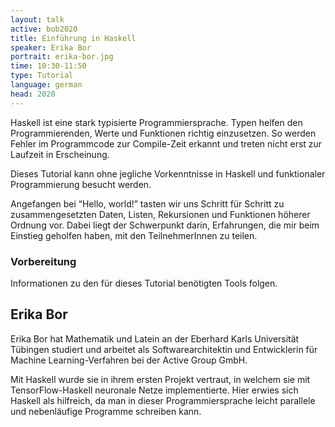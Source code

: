 ```yaml
---
layout: talk
active: bob2020
title: Einführung in Haskell
speaker: Erika Bor
portrait: erika-bor.jpg
time: 10:30-11:50
type: Tutorial
language: german
head: 2020
---
```


Haskell ist eine stark typisierte Programmiersprache. Typen helfen den
Programmierenden, Werte und Funktionen richtig einzusetzen. So werden
Fehler im Programmcode zur Compile-Zeit erkannt und treten nicht erst
zur Laufzeit in Erscheinung.

Dieses Tutorial kann ohne jegliche Vorkenntnisse in Haskell und
funktionaler Programmierung besucht werden.

Angefangen bei “Hello, world!” tasten wir uns Schritt für Schritt zu
zusammengesetzten Daten, Listen, Rekursionen und Funktionen höherer
Ordnung vor. Dabei liegt der Schwerpunkt darin, Erfahrungen, die mir
beim Einstieg geholfen haben, mit den TeilnehmerInnen zu teilen.

### Vorbereitung
Informationen zu den für dieses Tutorial benötigten Tools folgen.


## Erika Bor

Erika Bor hat Mathematik und Latein an der Eberhard Karls Universität
Tübingen studiert und arbeitet als Softwarearchitektin und
Entwicklerin für Machine Learning-Verfahren bei der Active Group GmbH.

Mit Haskell wurde sie in ihrem ersten Projekt vertraut, in welchem sie
mit TensorFlow-Haskell neuronale Netze implementierte. Hier erwies
sich Haskell als hilfreich, da man in dieser Programmiersprache leicht
parallele und nebenläufige Programme schreiben kann.
